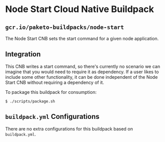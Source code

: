 # Node Start Cloud Native Buildpack
## `gcr.io/paketo-buildpacks/node-start`

The Node Start CNB sets the start command for a given node application.

## Integration

This CNB writes a start command, so there's currently no scenario we can
imagine that you would need to require it as dependency. If a user likes to
include some other functionality, it can be done independent of the Node Start
CNB without requiring a dependency of it.

To package this buildpack for consumption:
```
$ ./scripts/package.sh
```
## `buildpack.yml` Configurations

There are no extra configurations for this buildpack based on `buildpack.yml`.
